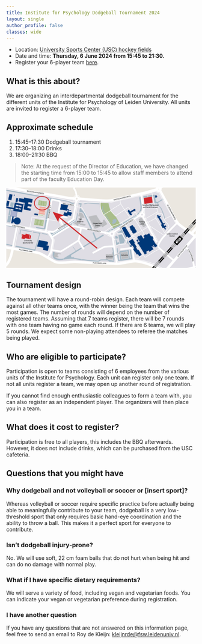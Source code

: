 ```yaml
---
title: Institute for Psychology Dodgeball Tournament 2024
layout: single
author_profile: false
classes: wide
---
```


- Location: [University Sports Center (USC) hockey fields](https://maps.app.goo.gl/yWmSJjPauUc7BFiR9)
- Date and time: **Thursday, 6 June 2024 from 15:45 to 21:30.**
- Register your 6-player team [here](https://docs.google.com/forms/d/e/1FAIpQLSeehFEN6nkCTLKQfdg2eSbyI3TceohdeIHmib764AWZbUAs-g/viewform?usp=sf_link).

## What is this about?
We are organizing an interdepartmental dodgeball tournament for the different units of the Institute for Psychology of Leiden University. All units are invited to register a 6-player team.

## Approximate schedule
1. 15:45–17:30 Dodgeball tournament
2. 17:30–18:00 Drinks
3. 18:00–21:30 BBQ

> Note: At the request of the Director of Education, we have changed the starting time from 15:00 to 15:45 to allow staff members to attend part of the faculty Education Day.

![Location of the tournament](dodgeball-map.png)

## Tournament design
The tournament will have a round-robin design. Each team will compete against all other teams once, with the winner being the team that wins the most games. The number of rounds will depend on the number of registered teams. Assuming that 7 teams register, there will be 7 rounds with one team having no game each round. If there are 6 teams, we will play 5 rounds. We expect some non-playing attendees to referee the matches being played.

## Who are eligible to participate?
Participation is open to teams consisting of 6 employees from the various units of the Institute for Psychology. Each unit can register only one team. If not all units register a team, we may open up another round of registration.

If you cannot find enough enthusiastic colleagues to form a team with, you can also register as an independent player. The organizers will then place you in a team.

## What does it cost to register?
Participation is free to all players, this includes the BBQ afterwards. However, it does not include drinks, which can be purchased from the USC cafeteria.


## Questions that you might have

### Why dodgeball and not volleyball or soccer or [insert sport]?
Whereas volleyball or soccer require specific practice before actually being able to meaningfully contribute to your team, dodgeball is a very low-threshold sport that only requires basic hand-eye coordination and the ability to throw a ball. This makes it a perfect sport for everyone to contribute.

### Isn’t dodgeball injury-prone?
No. We will use soft, 22 cm foam balls that do not hurt when being hit and can do no damage with normal play.

### What if I have specific dietary requirements?
We will serve a variety of food, including vegan and vegetarian foods. You can indicate your vegan or vegetarian preference during registration.

### I have another question
If you have any questions that are not answered on this information page, feel free to send an email to Roy de Kleijn: [kleijnrde@fsw.leidenuniv.nl](mailto:kleijnrde@fsw.leidenuniv.nl).
